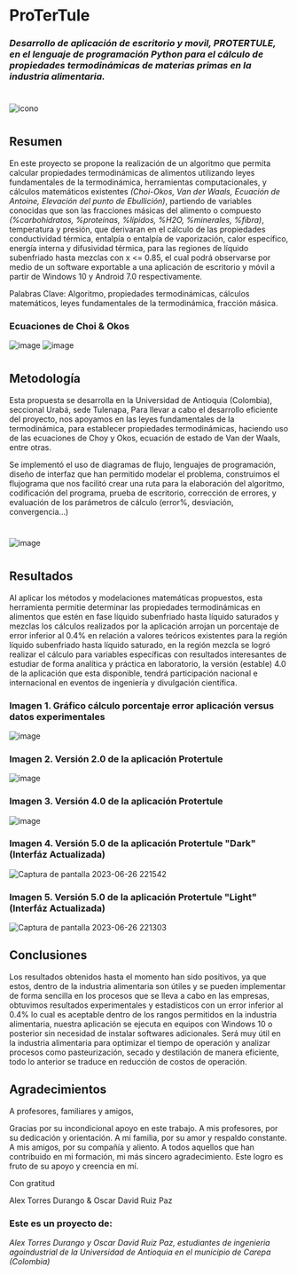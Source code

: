 # ProTerTule 
### *Desarrollo de aplicación de escritorio y movil, PROTERTULE, en el lenguaje de programación Python para el cálculo de propiedades termodinámicas de materias primas en la industria alimentaria.*
#
![icono](https://github.com/AlexDavidTD/Proyecto_ProTerTule/assets/136923801/cb337dd7-4c0f-44b5-b3be-b0e1d9522fcc)
#
## Resumen
En este proyecto se propone la realización de un algoritmo que permita calcular propiedades termodinámicas de alimentos utilizando leyes fundamentales de la termodinámica, herramientas computacionales, y cálculos matemáticos existentes _(Choi-Okos, Van der Waals, Ecuación de Antoine, Elevación del punto de Ebullición)_,  partiendo de variables conocidas que son las fracciones másicas del alimento o compuesto _(%carbohidratos, %proteínas, %lípidos, %H2O, %minerales, %fibra)_, temperatura y presión, que derivaran en el cálculo de las propiedades  conductividad térmica,  entalpía o entalpía de vaporización, calor específico, energía interna y difusividad térmica, para las regiones de líquido subenfriado hasta mezclas con x <= 0.85, el cual podrá observarse por medio de un software exportable a una aplicación de escritorio y móvil a partir de Windows 10 y Android 7.0 respectivamente.

Palabras Clave: Algoritmo, propiedades termodinámicas, cálculos matemáticos, leyes fundamentales de la termodinámica, fracción másica.
### Ecuaciones de Choi & Okos
![image](https://github.com/AlexDavidTD/Proyecto_ProTerTule/assets/136923801/d73230d5-801a-4e7e-97a7-f0988d26a801)
![image](https://github.com/AlexDavidTD/Proyecto_ProTerTule/assets/136923801/850f578c-1b7a-429a-a4bd-3a0b284095fa)
#
## Metodología
Esta propuesta se desarrolla en la Universidad de Antioquia (Colombia), seccional Urabá, sede Tulenapa, Para llevar a cabo el desarrollo eficiente del proyecto, nos apoyamos en las leyes fundamentales de la termodinámica, para establecer propiedades termodinámicas, haciendo uso de las ecuaciones de Choy y Okos, ecuación de estado de Van der Waals, entre otras.

Se implementó el uso de diagramas de flujo, lenguajes de programación, diseño de interfaz que han permitido modelar el problema, construimos el flujograma que nos facilitó crear una ruta para la elaboración del algoritmo, codificación del programa, prueba de escritorio, corrección de errores, y evaluación de los parámetros de cálculo (error%, desviación, convergencia...)
#
![image](https://github.com/AlexDavidTD/Proyecto_ProTerTule/assets/136923801/e426dbb6-977a-4d7a-b029-c09b94b72d39)
#
## Resultados
Al aplicar los métodos y modelaciones matemáticas propuestos, esta herramienta permitie determinar las propiedades termodinámicas en alimentos que estén en fase líquido subenfriado hasta líquido saturados y mezclas los cálculos realizados por la aplicación arrojan un porcentaje de error inferior al 0.4% en relación a valores teóricos existentes para la región líquido subenfriado hasta líquido saturado, en la región mezcla se logró realizar el cálculo para variables específicas con resultados interesantes de estudiar de forma analítica y práctica en laboratorio, la versión (estable) 4.0 de la aplicación que esta disponible, tendrá participación nacional e internacional en eventos de ingeniería y divulgación científica.

### Imagen 1. Gráfico cálculo porcentaje error aplicación versus datos experimentales
![image](https://github.com/AlexDavidTD/Proyecto_ProTerTule/assets/136923801/f2b54c81-59a2-4e7e-881b-4def80a6b2ed)
### Imagen 2. Versión 2.0 de la aplicación Protertule
![image](https://github.com/AlexDavidTD/Proyecto_ProTerTule/assets/136923801/74937789-b183-4cf8-b739-b4f3554b25ab)
### Imagen 3. Versión 4.0 de la aplicación Protertule
![image](https://github.com/AlexDavidTD/Proyecto_ProTerTule/assets/136923801/3db416e0-8716-4671-8463-6d7e48e036cc)
### Imagen 4. Versión 5.0 de la aplicación Protertule "Dark" (Interfáz Actualizada)
![Captura de pantalla 2023-06-26 221542](https://github.com/AlexDavidTD/Proyecto_ProTerTule/assets/136923801/5f7319b3-9c7b-47cc-bcb4-3c597630a714)
### Imagen 5. Versión 5.0 de la aplicación Protertule "Light" (Interfáz Actualizada)
![Captura de pantalla 2023-06-26 221303](https://github.com/AlexDavidTD/Proyecto_ProTerTule/assets/136923801/2c1fa047-bc02-48bb-aac8-6cf7ec406b7a)


## Conclusiones
Los resultados obtenidos hasta el momento han sido positivos, ya que estos, dentro de la industria alimentaria son útiles y se pueden implementar de forma sencilla en los procesos que se lleva a cabo en las empresas, obtuvimos resultados experimentales y estadísticos con un error inferior al 0.4% lo cual es aceptable dentro de los rangos permitidos en la industria alimentaria, nuestra aplicación se ejecuta en equipos con Windows 10 o posterior sin necesidad de instalar softwares adicionales. Será muy útil en la industria alimentaria para optimizar el tiempo de operación y analizar procesos como pasteurización, secado y destilación de manera eficiente, todo lo anterior se traduce en reducción de costos de operación.

## Agradecimientos

A profesores, familiares y amigos,

Gracias por su incondicional apoyo en este trabajo. A mis profesores, por su dedicación y orientación. A mi familia, por su amor y respaldo constante. A mis amigos, por su compañía y aliento. A todos aquellos que han contribuido en mi formación, mi más sincero agradecimiento. Este logro es fruto de su apoyo y creencia en mí.

Con gratitud

Alex Torres Durango & Oscar David Ruiz Paz
### Este es un proyecto de:
_Alex Torres Durango y Oscar David Ruiz Paz, estudiantes de ingenieria agoindustrial de la Universidad de Antioquia en el municipio de  Carepa (Colombia)_
